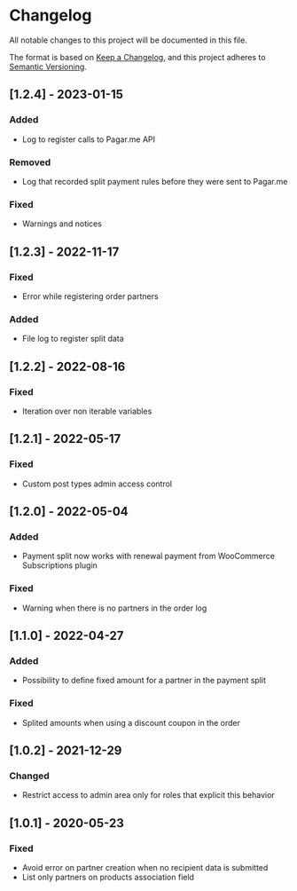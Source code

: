 # Changelog
All notable changes to this project will be documented in this file.

The format is based on [Keep a Changelog](https://keepachangelog.com/en/1.0.0/),
and this project adheres to [Semantic Versioning](https://semver.org/spec/v2.0.0.html).

## [1.2.4] - 2023-01-15
### Added
- Log to register calls to Pagar.me API

### Removed
- Log that recorded split payment rules before they were sent to Pagar.me

### Fixed
- Warnings and notices

## [1.2.3] - 2022-11-17
### Fixed
- Error while registering order partners

### Added
- File log to register split data

## [1.2.2] - 2022-08-16
### Fixed
- Iteration over non iterable variables

## [1.2.1] - 2022-05-17
### Fixed
- Custom post types admin access control

## [1.2.0] - 2022-05-04
### Added
- Payment split now works with renewal payment from WooCommerce Subscriptions plugin

### Fixed
- Warning when there is no partners in the order log

## [1.1.0] - 2022-04-27
### Added
- Possibility to define fixed amount for a partner in the payment split

### Fixed
- Splited amounts when using a discount coupon in the order

## [1.0.2] - 2021-12-29
### Changed
- Restrict access to admin area only for roles that explicit this behavior

## [1.0.1] - 2020-05-23
### Fixed
- Avoid error on partner creation when no recipient data is submitted
- List only partners on products association field
